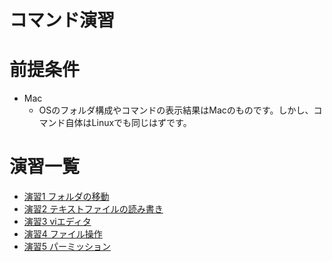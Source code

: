 コマンド演習
==========

# 前提条件
- Mac
  - OSのフォルダ構成やコマンドの表示結果はMacのものです。しかし、コマンド自体はLinuxでも同じはずです。

# 演習一覧
- [演習1 フォルダの移動](ex01-changing-folders.md)
- [演習2 テキストファイルの読み書き](ex02-read-and-write.md)
- [演習3 viエディタ](ex03-vi.md)
- [演習4 ファイル操作](ex04-modifying-files.md)
- [演習5 パーミッション](ex05-permission.md)
